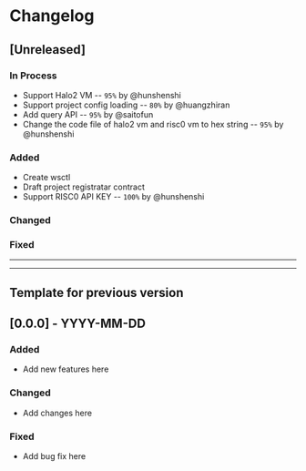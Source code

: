 # Changelog

## [Unreleased]

### In Process
- Support Halo2 VM -- `95%` by @hunshenshi 
- Support project config loading -- `80%` by @huangzhiran
- Add query API -- `95%` by @saitofun
- Change the code file of halo2 vm and risc0 vm to hex string -- `95%` by @hunshenshi

### Added
- Create wsctl
- Draft project registratar contract
- Support RISC0 API KEY -- `100%` by @hunshenshi

### Changed

### Fixed

---
---
Template for previous version
---
## [0.0.0] - YYYY-MM-DD

### Added
- Add new features here

### Changed
- Add changes here

### Fixed
- Add bug fix here

